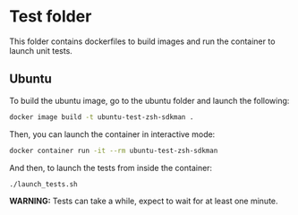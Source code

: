 # Test folder

This folder contains dockerfiles to build images and run the container to launch unit tests.

## Ubuntu

To build the ubuntu image, go to the ubuntu folder and launch the following:

``` bash
docker image build -t ubuntu-test-zsh-sdkman .
```

Then, you can launch the container in interactive mode:

``` bash
docker container run -it --rm ubuntu-test-zsh-sdkman
```

And then, to launch the tests from inside the container:

``` bash
./launch_tests.sh
```

**WARNING:** Tests can take a while, expect to wait for at least one minute.
